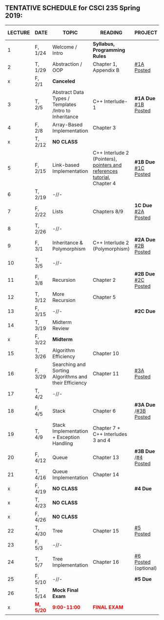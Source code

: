 
## TENTATIVE SCHEDULE for CSCI 235 Spring 2019:

LECTURE | DATE | TOPIC | READING | PROJECT | SLIDES | STUDY QUESTIONS |
------- | ---- | ----- | -------- | --------- | ------- | ------- |
1 | F, 1/24 | Welcome / Intro | **Syllabus, Programming Rules** | | [Lecture 1](Lectures/Lecture_1_Intro.pdf)
2 | T,  1/29 | Abstraction / OOP | Chapter 1, Appendix B   | [#1A Posted](documents/Project_1A.pdf) | [Lecture 2](Lectures/Lecture2_OOP.pdf)| [OPP_SQ](documents/OPP_studyQ.pdf)
x | F, 2/1 | **Canceled** |
3 | T, 2/5 | Abstract Data Types / Templates /Intro to Inheritance | C++ Interlude-1 | **#1A Due** [#1B Posted](documents/Project_1B.pdf)| [Lecture 3](Lectures/Lecture3_ADT&Templates.pdf) |  [ADT_IN_SQ](documents/ADT_InheritanceQ.pdf)
4 | F, 2/8 | Array-Based Implementation | Chapter 3  |  |  [Lecture 4](Lectures/Lecture4_ArrayBag.pdf) | [ArrayBag_SQ](documents/ArrayBag_studyQ.pdf)
x | T, 2/12 |  **NO CLASS** |  |  | 
5 | F, 2/15 | Link-based Implementation  | C++ Interlude 2 (Pointers), [pointers and references tutorial](http://www.ntu.edu.sg/home/ehchua/programming/cpp/cp4_pointerreference.html),  Chapter 4| **#1B Due** [#1C Posted](documents/Project_1C.pdf)| [Lecture5](Lectures/Lecture5_LinkedBag.pdf) | [LinkedChain_SQ](documents/LinkedChain_studyQ.pdf)
6 | T, 2/19 | -//-
7 | F, 2/22 | Lists| Chapters 8/9 | **1C Due** [#2A Posted](documents/Project_2A.pdf)  |[Lecture7](Lectures/Lecture7_Lists.pdf) | [List_SQ](documents/List_studyQ.pdf)
8 | T, 2/26 | -//-|  |    | 
9 | F, 3/1 | Inheritance  & Polymorphism  | C++ Interlude 2 (Polymorphism) | **#2A Due** [#2B Posted](documents/Project_2B.pdf)| [Lecture9](Lectures/Lecture9_Polymorphism.pdf) | [Polymorphism_SQ](documents/Polymorphism_studyQ.pdf)
10 | T, 3/5 | -//-  |  | |
11 | F, 3/8 | Recursion | Chapter 2 | **#2B Due** [#2C Posted](documents/Project_2C.pdf)| [Lecture11](Lectures/Lecture10_Recursion.pdf)|  [Recursion_SQ](documents/Recursion_studyQ.pdf)
12 | T, 3/12 | More Recursion | Chapter 5 | |  [Lecture12](Lectures/Lecture11_MoreRecursion.pdf)
13 | F, 3/15 | -//- | | **#2C Due**  | 
14 | T, 3/19 | Midterm Review |  |  |  | [Midterm Review](Lectures/MidtermReview.pdf)
x | F, 3/22| **Midterm** | 
15 | T, 3/26 | Algorithm Efficiency | Chapter 10 | | [Lecture15](Lectures/Lecture15_AlgoEfficiency.pdf)|[AlgoEfficiency_SQ](documents/AlgoEff_studyQ.pdf)
16 | F, 3/29 |Searching and Sorting Algorithms and their Efficiency  | Chapter 11 | [#3A Posted](documents/Project_3A.pdf)|[Lecture16](Lectures/Lecture16_SearchingSorting.pdf)|[Sorting_SQ](documents/Sorting_studyQ.pdf)
17| T, 4/2 | -//- | | 
18 | F, 4/5 |Stack | Chapter 6 | **#3A Due** /[#3B Posted](documents/Project_3B.pdf)|[Lecture18](Lectures/Lecture17_Stack.pdf) | [Stack_SQ](documents/Stack_studyQ.pdf)
19 | T, 4/9 | Stack Implementation + Exception Handling  | Chapter 7 + C++ Interludes 3 and 4 |  | [Lecture19](Lectures/Lecture18_Stack_Impl.pdf)
20 | F, 4/12 | Queue | Chapter 13 | **#3B Due** /[#4 Posted](documents/Project_4.pdf) |[Exceptions] (Lectures/Lecture19_ExceptionHandlng.pdf) [Lecture20](Lectures/Lecture19_Queue.pdf) | [Queue_SQ](documents/Queue_studyQ.pdf)
21 | T, 4/16 |Queue Implementation | Chapter 14 | |   
x | F, 4/19 | **NO CLASS** | |   **#4 Due** | 
x | T, 4/23 | **NO CLASS** | |  | 
x | F, 4/26 | **NO CLASS** | |  | 
22 | T, 4/30 | Tree | Chapter 15 |[#5 Posted](documents/Project_5.pdf)| [Lecture22](Lectures/Lecture22_Trees.pdf)
23 | F, 5/3 | -//-| | |
24 | T, 5/7 | Tree Implementation| Chapter 16  | [#6 Posted](documents/Project_6.pdf) (optional)| [Lecture24](Lectures/Lecture23_TreeImpl.pdf) | [Tree_SQ](documents/Tree_studyQ.pdf)
25 |F, 5/10 |   -//- | |**#5 Due**
26 |T, 5/14 | **Mock Final Exam**|  | 
x |<b><span style="color:red"> M, 5/20 </span></b>  | <b><span style="color:red">  9:00-11:00  </span></b> | <b><span style="color:red"> FINAL EXAM </span></b> | |


